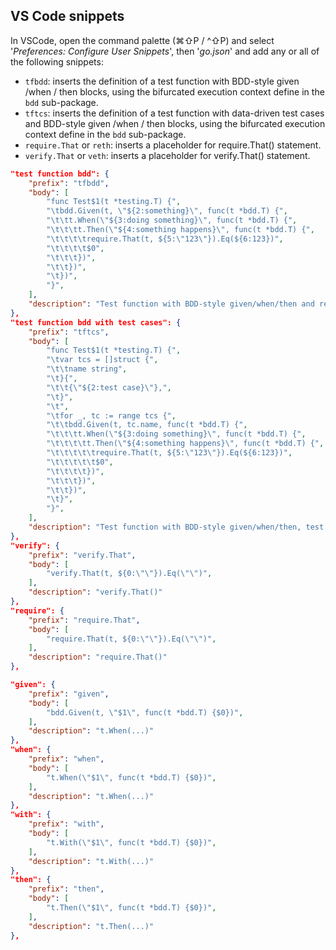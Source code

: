 ## VS Code snippets

In VSCode, open the command palette (⌘⇧P / ^⇧P) and select '_Preferences:
Configure User Snippets_', then '_go.json_' and add any or all of the following
snippets:
- `tfbdd`: inserts the definition of a test function with BDD-style given /when
  / then blocks, using the bifurcated execution context define in the `bdd`
  sub-package.
- `tftcs`: inserts the definition of a test function with data-driven test cases
  and BDD-style given /when / then blocks, using the bifurcated execution
  context define in the `bdd` sub-package.
- `require.That` or `reth`: inserts a placeholder for require.That() statement.
- `verify.That` or `veth`: inserts a placeholder for verify.That() statement.

```json
"test function bdd": {
    "prefix": "tfbdd",
    "body": [
        "func Test$1(t *testing.T) {",
        "\tbdd.Given(t, \"${2:something}\", func(t *bdd.T) {",
        "\t\tt.When(\"${3:doing something}\", func(t *bdd.T) {",
        "\t\t\tt.Then(\"${4:something happens}\", func(t *bdd.T) {",
        "\t\t\t\trequire.That(t, ${5:\"123\"}).Eq(${6:123})",
        "\t\t\t\t$0",
        "\t\t\t})",
        "\t\t})",
        "\t})",
        "}",
    ],
    "description": "Test function with BDD-style given/when/then and require.That"
},
"test function bdd with test cases": {
    "prefix": "tftcs",
    "body": [
        "func Test$1(t *testing.T) {",
        "\tvar tcs = []struct {",
        "\t\tname string",
        "\t}{",
        "\t\t{\"${2:test case}\"},",
        "\t}",
        "\t",
        "\tfor _, tc := range tcs {",
        "\t\tbdd.Given(t, tc.name, func(t *bdd.T) {",
        "\t\t\tt.When(\"${3:doing something}\", func(t *bdd.T) {",
        "\t\t\t\tt.Then(\"${4:something happens}\", func(t *bdd.T) {",
        "\t\t\t\t\trequire.That(t, ${5:\"123\"}).Eq(${6:123})",
        "\t\t\t\t\t$0",
        "\t\t\t\t})",
        "\t\t\t})",
        "\t\t})",
        "\t}",
        "}",
    ],
    "description": "Test function with BDD-style given/when/then, test cases and require.That"
},
"verify": {
    "prefix": "verify.That",
    "body": [
        "verify.That(t, ${0:\"\"}).Eq(\"\")",
    ],
    "description": "verify.That()"
},
"require": {
    "prefix": "require.That",
    "body": [
        "require.That(t, ${0:\"\"}).Eq(\"\")",
    ],
    "description": "require.That()"
},

"given": {
    "prefix": "given",
    "body": [
        "bdd.Given(t, \"$1\", func(t *bdd.T) {$0})",
    ],
    "description": "t.When(...)"
},
"when": {
    "prefix": "when",
    "body": [
        "t.When(\"$1\", func(t *bdd.T) {$0})",
    ],
    "description": "t.When(...)"
},
"with": {
    "prefix": "with",
    "body": [
        "t.With(\"$1\", func(t *bdd.T) {$0})",
    ],
    "description": "t.With(...)"
},
"then": {
    "prefix": "then",
    "body": [
        "t.Then(\"$1\", func(t *bdd.T) {$0})",
    ],
    "description": "t.Then(...)"
},

```
